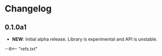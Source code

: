 # Changelog

## 0.1.0a1

- **NEW**: Initial alpha release. Library is experimental and API is unstable.

--8<-- "refs.txt"
